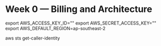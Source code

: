 # Week 0 — Billing and Architecture

export AWS_ACCESS_KEY_ID=""
export AWS_SECRET_ACCESS_KEY=""
export AWS_DEFAULT_REGION=ap-southeast-2

aws sts get-caller-identity
